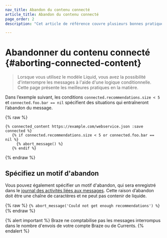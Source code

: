 ```yaml
---
nav_title: Abandon du contenu connecté
article_title: Abandon du contenu connecté
page_order: 2
description: "Cet article de référence couvre plusieurs bonnes pratiques d’abandon de messages pour le contenu connecté."

---
```


# Abandonner du contenu connecté {#aborting-connected-content}

> Lorsque vous utilisez le modèle Liquid, vous avez la possibilité d'interrompre les messages à l'aide d'une logique conditionnelle. Cette page présente les meilleures pratiques en la matière.

Dans l’exemple suivant, les conditions `connected.recommendations.size < 5` et `connected.foo.bar == nil` spécifient des situations qui entraîneront l’abandon du message.

{% raw %}
```
{% connected_content https://example.com/webservice.json :save connected %}
   {% if connected.recommendations.size < 5 or connected.foo.bar == nil %}
     {% abort_message() %}
   {% endif %}
```
{% endraw %}

## Spécifiez un motif d'abandon

Vous pouvez également spécifier un motif d'abandon, qui sera enregistré dans le [journal des activités liées aux messages]({{site.baseurl}}/user_guide/administrative/app_settings/message_activity_log_tab/). Cette raison d’abandon doit être une chaîne de caractères et ne peut pas contenir de liquide.

{% raw %}
`{% abort_message('Could not get enough recommendations') %}`
{% endraw %}

{% alert important %}
Braze ne comptabilise pas les messages interrompus dans le nombre d'envois de votre compte Braze ou de Currents.
{% endalert %}
